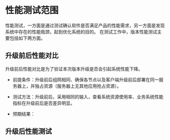 # 性能测试范围
性能测试，一方面是通过测试确认软件是否满足产品的性能需求，另一方面是发现系统中存在的性能瓶颈，起到优化系统的目的。
在测试工作中，版本性能测试主要包括如下两方面。<br/>

## 升级前后性能对比
升级前后性能对比是为了验证本次版本升级是否会引起系统性能下降。<br/>

- 前提条件：升级前后组网相同、确保各节点以及客户端升级前后部署在同一服务器上，并独占资源（服务器上无其他应用抢占资源）。<br/>

- 测试方法：升级前后，采用相同的输入，查看系统资源使用率、业务系统性能指标在升级前后是否差异明显。<br/>

- 预期结果：



## 升级后性能测试



